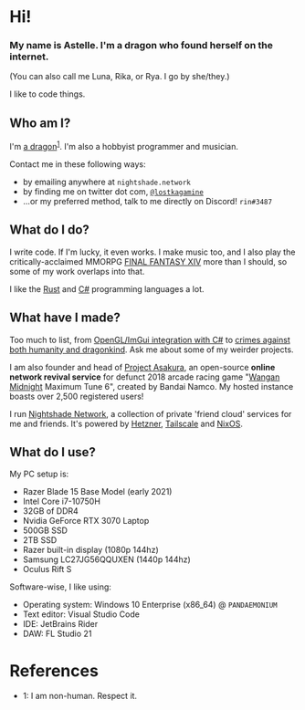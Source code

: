 # Hi!
### My name is Astelle. I'm a dragon who found herself on the internet.
(You can also call me Luna, Rika, or Rya. I go by she/they.)

I like to code things.

## Who am I?
I'm [a dragon](https://cdn.discordapp.com/attachments/1072202729692340245/1083161696803233893/dragn.jpg)<sup>[1](#references)</sup>. I'm also a hobbyist programmer and musician. 

Contact me in these following ways:
- by emailing anywhere at `nightshade.network`
- by finding me on twitter dot com, [`@lostkagamine`](https://twitter.com/lostkagamine)
- ...or my preferred method, talk to me directly on Discord! `rin#3487`

## What do I do?
I write code. If I'm lucky, it even works. I make music too, and I also play the critically-acclaimed MMORPG [FINAL FANTASY XIV](https://finalfantasyxiv.com) more than I should, so some of my work overlaps into that.

I like the [Rust](https://rust-lang.org) and [C#](https://dot.net) programming languages a lot.

## What have I made?
Too much to list, from [OpenGL/ImGui integration with C#](https://github.com/ry00001/OpenTK_ImGui_Backends) to [crimes against both humanity and dragonkind](https://github.com/ry00001/rustic-c). Ask me about some of my weirder projects.

I am also founder and head of [Project Asakura](https://github.com/ProjectAsakura), an open-source **online network revival service** for defunct 2018 arcade racing game "[Wangan Midnight](https://en.wikipedia.org/wiki/Wangan_Midnight) Maximum Tune 6", created by Bandai Namco. My hosted instance boasts over 2,500 registered users!

I run [Nightshade Network](https://nightshade.network), a collection of private 'friend cloud' services for me and friends. It's powered by [Hetzner](https://hetzner.com), [Tailscale](https://tailscale.com) and [NixOS](https://nixos.org).

## What do I use?
My PC setup is:
- Razer Blade 15 Base Model (early 2021)
- Intel Core i7-10750H
- 32GB of DDR4
- Nvidia GeForce RTX 3070 Laptop
- 500GB SSD
- 2TB SSD
- Razer built-in display (1080p 144hz)
- Samsung LC27JG56QQUXEN (1440p 144hz)
- Oculus Rift S

Software-wise, I like using:
- Operating system: Windows 10 Enterprise (x86_64) @ `PANDAEMONIUM`
- Text editor: Visual Studio Code
- IDE: JetBrains Rider
- DAW: FL Studio 21

# References
 - 1: I am non-human. Respect it.
<!--
**ry00001/ry00001** is a ✨ _special_ ✨ repository because its `README.md` (this file) appears on your GitHub profile.

Here are some ideas to get you started:

- 🔭 I’m currently working on ...
- 🌱 I’m currently learning ...
- 👯 I’m looking to collaborate on ...
- 🤔 I’m looking for help with ...
- 💬 Ask me about ...
- 📫 How to reach me: ...
- 😄 Pronouns: ...
- ⚡ Fun fact: ...
-->
